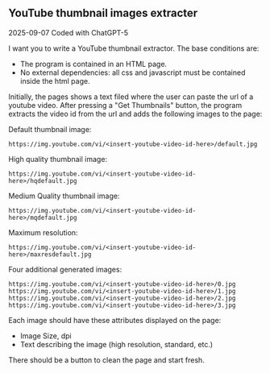 ## YouTube thumbnail images extracter

2025-09-07
Coded with ChatGPT-5

I want you to write a YouTube thumbnail extractor. The base conditions are:

- The program is contained in an HTML page.
- No external dependencies: all css and javascript must be contained inside the html page.

Initially, the pages shows a text filed where the user can paste the url of a youtube video. After pressing a "Get Thumbnails" button, the program extracts the video id from the url and adds the following images to the page:

Default thumbnail image:

```
https://img.youtube.com/vi/<insert-youtube-video-id-here>/default.jpg
```

High quality thumbnail image:

```
https://img.youtube.com/vi/<insert-youtube-video-id-here>/hqdefault.jpg
```

Medium Quality thumbnail image:

```
https://img.youtube.com/vi/<insert-youtube-video-id-here>/mqdefault.jpg
```

Maximum resolution:

```
https://img.youtube.com/vi/<insert-youtube-video-id-here>/maxresdefault.jpg
```

Four additional generated images:

```
https://img.youtube.com/vi/<insert-youtube-video-id-here>/0.jpg
https://img.youtube.com/vi/<insert-youtube-video-id-here>/1.jpg
https://img.youtube.com/vi/<insert-youtube-video-id-here>/2.jpg
https://img.youtube.com/vi/<insert-youtube-video-id-here>/3.jpg
```

Each image should have these attributes displayed on the page:

- Image Size, dpi
- Text describing the image (high resolution, standard, etc.)

There should be a button to clean the page and start fresh.
